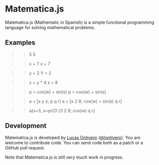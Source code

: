 Matematica.js
=============

Matematica.js (Mathematic in Spanish) is a simple functional programming language for solving mathematical problems.

Examples
--------

  >> 5
  5

  >> x + 7
  x + 7

  >> y = 2
  Y = 2

  >> z = y * 4
  z = 8

  >> p = cos(w) + sin(s)
  p = cos(w) + sin(s)

  >> a = [x y z; p q r]
  a = [x 2 8; cos(w) + sin(s) q r]

  >> a(x=3, s=pi/2)
  [3 2 8; cos(w) q r]

Development
-----------
Matematica.js is developed by [Lucas Ontivero](http://geeks.ms/blogs/lontivero) ([@lontivero](http://twitter.com/lontivero)). You are welcome to contribute code. You can send code both as a patch or a GitHub pull request.

Note that Matematica.js is still very much work in progress. 